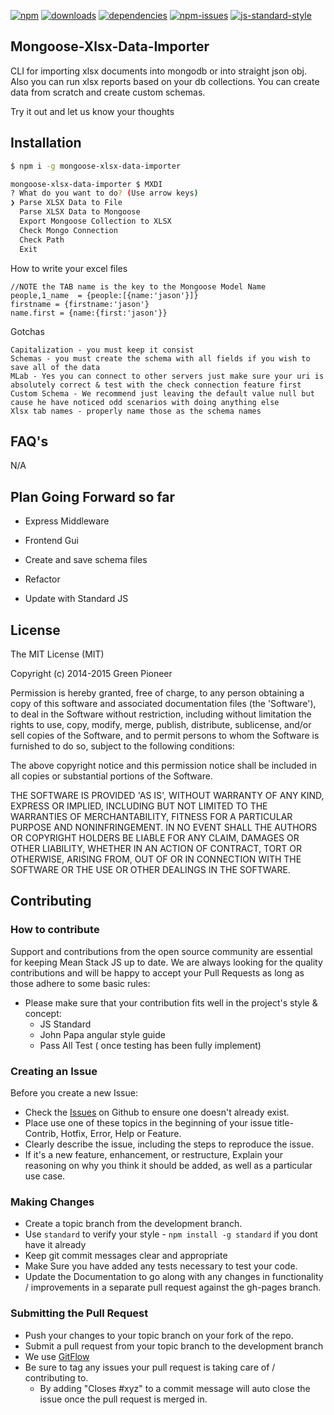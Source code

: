 [![npm][npm-image]][npm-url]
[![downloads][downloads-image]][downloads-url]
[![dependencies](https://david-dm.org/greenpioneersolutions/mongoose-xlsx-data-importer.svg)](https://david-dm.org/greenpioneersolutions/mongoose-xlsx-data-importer)
[![npm-issues](https://img.shields.io/github/issues/greenpioneersolutions/mongoose-xlsx-data-importer.svg)](https://github.com/greenpioneersolutions/mongoose-xlsx-data-importer/issues)
[![js-standard-style](https://img.shields.io/badge/code%20style-standard-brightgreen.svg)](http://standardjs.com/)

[npm-image]: https://img.shields.io/npm/v/mongoose-xlsx-data-importer.svg?style=flat
[npm-url]: https://npmjs.org/package/mongoose-xlsx-data-importer
[downloads-image]: https://img.shields.io/npm/dt/mongoose-xlsx-data-importer.svg?style=flat
[downloads-url]: https://npmjs.org/package/mongoose-xlsx-data-importer

Mongoose-Xlsx-Data-Importer
---------------------------------
CLI for importing xlsx documents into mongodb or into straight json obj. Also you can run xlsx reports based on your db collections. You can create data from scratch and create custom schemas.

Try it out and let us know your thoughts

Installation
---------------------------------

```sh
$ npm i -g mongoose-xlsx-data-importer
```

```sh
mongoose-xlsx-data-importer $ MXDI
? What do you want to do? (Use arrow keys)
❯ Parse XLSX Data to File
  Parse XLSX Data to Mongoose
  Export Mongoose Collection to XLSX
  Check Mongo Connection
  Check Path
  Exit
```


How to write your excel files
```
//NOTE the TAB name is the key to the Mongoose Model Name
people,1_name  = {people:[{name:'jason'}]}
firstname = {firstname:'jason'}
name.first = {name:{first:'jason'}}
```

Gotchas
```
Capitalization - you must keep it consist
Schemas - you must create the schema with all fields if you wish to save all of the data
MLab - Yes you can connect to other servers just make sure your uri is absolutely correct & test with the check connection feature first
Custom Schema - We recommend just leaving the default value null but cause he have noticed odd scenarios with doing anything else
Xlsx tab names - properly name those as the schema names

```

FAQ's
---------------------------------
N/A

Plan Going Forward so far
---------------------------------

* Express Middleware

* Frontend Gui

* Create and save schema files

* Refactor

* Update with Standard JS

License
---------------------------------
The MIT License (MIT)

Copyright (c) 2014-2015 Green Pioneer

Permission is hereby granted, free of charge, to any person obtaining
a copy of this software and associated documentation files (the
'Software'), to deal in the Software without restriction, including
without limitation the rights to use, copy, modify, merge, publish,
distribute, sublicense, and/or sell copies of the Software, and to
permit persons to whom the Software is furnished to do so, subject to
the following conditions:

The above copyright notice and this permission notice shall be
included in all copies or substantial portions of the Software.

THE SOFTWARE IS PROVIDED 'AS IS', WITHOUT WARRANTY OF ANY KIND,
EXPRESS OR IMPLIED, INCLUDING BUT NOT LIMITED TO THE WARRANTIES OF
MERCHANTABILITY, FITNESS FOR A PARTICULAR PURPOSE AND NONINFRINGEMENT.
IN NO EVENT SHALL THE AUTHORS OR COPYRIGHT HOLDERS BE LIABLE FOR ANY
CLAIM, DAMAGES OR OTHER LIABILITY, WHETHER IN AN ACTION OF CONTRACT,
TORT OR OTHERWISE, ARISING FROM, OUT OF OR IN CONNECTION WITH THE
SOFTWARE OR THE USE OR OTHER DEALINGS IN THE SOFTWARE.

Contributing
---------------------------------
### How to contribute

Support and contributions from the open source community are essential for keeping
Mean Stack JS up to date. We are always looking for the quality contributions and 
will be happy to accept your Pull Requests as long as those adhere to some basic rules:

* Please make sure that your contribution fits well in the project's style & concept:
  * JS Standard
  * John Papa angular style guide
  * Pass All Test ( once testing has been fully implement)

### Creating an Issue

Before you create a new Issue:
* Check the [Issues](https://github.com/GreenPioneer/mongoose-xlsx-data-importer/issues) on Github to ensure one doesn't already exist.
* Place use one of these topics in the beginning of your issue title- Contrib, Hotfix, Error, Help or Feature.
* Clearly describe the issue, including the steps to reproduce the issue.
* If it's a new feature, enhancement, or restructure, Explain your reasoning on why you think it should be added, as well as a particular use case.

### Making Changes

* Create a topic branch from the development branch.
* Use `standard` to verify your style - `npm install -g standard` if you dont have it already
* Keep git commit messages clear and appropriate
* Make Sure you have added any tests necessary to test your code.
* Update the Documentation to go along with any changes in functionality / improvements in a separate pull request against the gh-pages branch.

### Submitting the Pull Request

* Push your changes to your topic branch on your fork of the repo.
* Submit a pull request from your topic branch to the development branch
* We use [GitFlow](https://guides.github.com/introduction/flow/)
* Be sure to tag any issues your pull request is taking care of / contributing to.
  * By adding "Closes #xyz" to a commit message will auto close the issue once the pull request is merged in.

